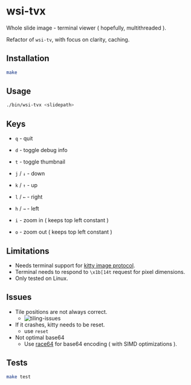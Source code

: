 # wsi-tvx

Whole slide image - terminal viewer ( hopefully, multithreaded ).

Refactor of `wsi-tv`, with focus on clarity, caching.

## Installation

```bash
make
```

## Usage

```bash
./bin/wsi-tvx <slidepath>
```

## Keys

- `q` - quit
- `d` - toggle debug info
- `t` - toggle thumbnail

- `j` / `↓` - down
- `k` / `↑` - up
- `l` / `←` - right
- `h` / `→` - left
- `i` - zoom in ( keeps top left constant )
- `o` - zoom out ( keeps top left constant )

## Limitations

- Needs terminal support for [kitty image protocol](https://sw.kovidgoyal.net/kitty/graphics-protocol/).
- Terminal needs to respond to `\x1b[14t` request for pixel dimensions.
- Only tested on Linux.

## Issues

- Tile positions are not always correct.
  - ![tiling-issues](./images/tiling-issues.png)
- If it crashes, kitty needs to be reset.
  - use `reset`
- Not optimal base64
  - Use [race64](https://github.com/skeeto/race64) for base64 encoding ( with SIMD optimizations ).

## Tests

```bash
make test
```

